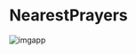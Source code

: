 # NearestPrayers
<img
src="http://www.siz.co.il/my.php?i=0er3gmmtdqzh.jpeg"
raw=true
alt="imgapp"
style="margin-right: 10px;"
/>
